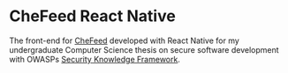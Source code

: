 # CheFeed React Native

The front-end for [CheFeed](https://github.com/tuffgniuz/chefeed-api) developed with React Native for my undergraduate Computer Science thesis on secure software development with OWASPs [Security Knowledge Framework](https://securityknowledgeframework.org).
